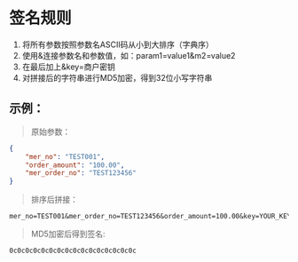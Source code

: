 # 签名规则

1. 将所有参数按照参数名ASCII码从小到大排序（字典序）
2. 使用&连接参数名和参数值，如：param1=value1&m2=value2
3. 在最后加上&key=商户密钥
4. 对拼接后的字符串进行MD5加密，得到32位小写字符串

## 示例：

> 原始参数：
```json
{
    "mer_no": "TEST001",
    "order_amount": "100.00",
    "mer_order_no": "TEST123456"
}
```

> 排序后拼接：
```string
mer_no=TEST001&mer_order_no=TEST123456&order_amount=100.00&key=YOUR_KEY
```

> MD5加密后得到签名:
```string
0c0c0c0c0c0c0c0c0c0c0c0c0c0c0c0c
```
